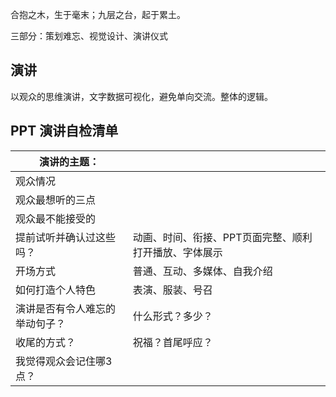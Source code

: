 合抱之木，生于毫末；九层之台，起于累土。

三部分：策划难忘、视觉设计、演讲仪式

## 演讲

以观众的思维演讲，文字数据可视化，避免单向交流。整体的逻辑。

## PPT 演讲自检清单

| 演讲的主题：                   |                                                       |
| ------------------------------ | :---------------------------------------------------- |
| 观众情况                       |                                                       |
| 观众最想听的三点               |                                                       |
| 观众最不能接受的               |                                                       |
| 提前试听并确认过这些吗？       | 动画、时间、衔接、PPT页面完整、顺利打开播放、字体展示 |
| 开场方式                       | 普通、互动、多媒体、自我介绍                          |
| 如何打造个人特色               | 表演、服装、号召                                      |
| 演讲是否有令人难忘的举动句子？ | 什么形式？多少？                                      |
| 收尾的方式？                   | 祝福？首尾呼应？                                      |
| 我觉得观众会记住哪3点？        |                                                       |

